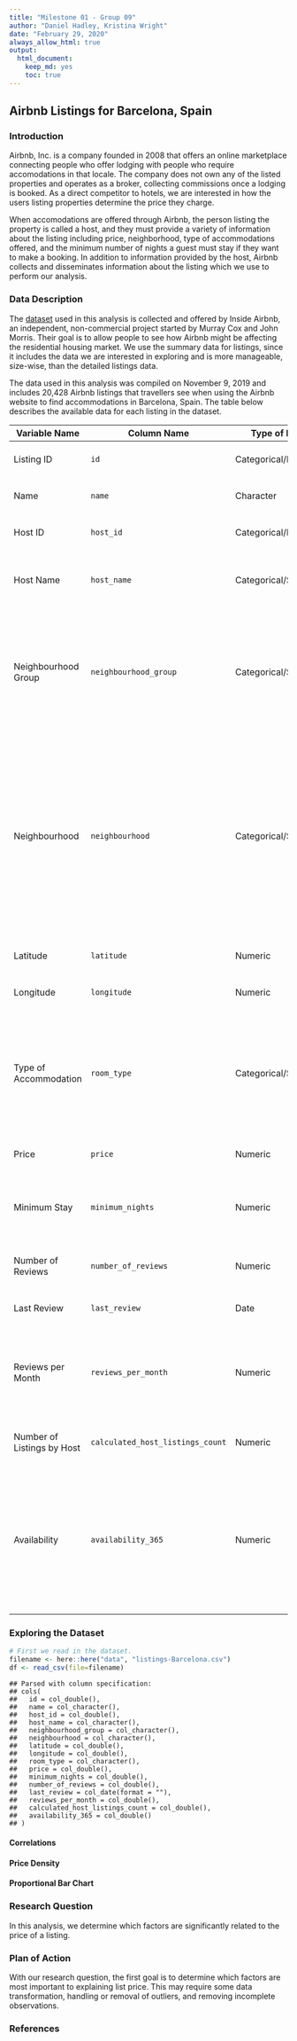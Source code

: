 ```yaml
---
title: "Milestone 01 - Group 09"
author: "Daniel Hadley, Kristina Wright"
date: "February 29, 2020"
always_allow_html: true
output: 
  html_document:
    keep_md: yes
    toc: true
---
```




## Airbnb Listings for Barcelona, Spain

### Introduction

Airbnb, Inc. is a company founded in 2008 that offers an online marketplace connecting people who offer lodging with people who require accomodations in that locale. The company does not own any of the listed properties and operates as a broker, collecting commissions once a lodging is booked. As a direct competitor to hotels, we are interested in how the users listing properties determine the price they charge.

When accomodations are offered through Airbnb, the person listing the property is called a host, and they must provide a variety of information about the listing including price, neighborhood, type of accommodations offered, and the minimum number of nights a guest must stay if they want to make a booking. In addition to information provided by the host, Airbnb collects and disseminates information about the listing which we use to perform our analysis.


### Data Description

The [dataset](http://insideairbnb.com/get-the-data.html) used in this analysis is collected and offered by Inside Airbnb, an independent, non-commercial project started by Murray Cox and John Morris. Their goal is to allow people to see how Airbnb might be affecting the residential housing market. We use the summary data for listings, since it includes the data we are interested in exploring and is more manageable, size-wise, than the detailed listings data.

The data used in this analysis was compiled on November 9, 2019 and includes 20,428 Airbnb listings that travellers see when using the Airbnb website to find accommodations in Barcelona, Spain. The table below describes the available data for each listing in the dataset.

| Variable Name | Column Name | Type of Data | Description
|---|---|---|---|
| Listing ID | `id` | Categorical/Numeric | Numeric identifier unique to each listing |
| Name | `name` | Character | Short title for the listing provided by the host |
| Host ID | `host_id` | Categorical/Numeric | Numeric identifier for the host of the listing |
| Host Name | `host_name` | Categorical/String | Name of the host or hosts of the listing provided by the host(s) to Airbnb |
| Neighbourhood Group | `neighbourhood_group` | Categorical/String | Districts of Barcelona as determined by the coordinates of the listing and the city's definition of its districts; this data is not the data provided by the host |
| Neighbourhood | `neighbourhood` | Categorical/String | Neighbourhoods of Barcelona are smaller geographical areas than districts and are determined by the coordinates of the listing and compared to the city's boundaries of its neighbourhoods; this data is not the neighbourhood provided by the host |
| Latitude | `latitude` | Numeric | Latitude coordinates of the listing |
| Longitude | `longitude` | Numeric | Longitude coordinates of the listing |
| Type of Accommodation | `room_type` | Categorical/String | Type of accommodations specify whether the listing is for an entire home or apartment, a private room in a shared home or apartment, a hotel room, or a shared room |
| Price | `price` | Numeric | The price per night, in euros, to book a listing |
| Minimum Stay | `minimum_nights` | Numeric | The minimum number of nights that a guest must reserve in order to book a listing |
| Number of Reviews | `number_of_reviews` | Numeric | The number of reviews left by guests after their stay |
| Last Review | `last_review` | Date | The date of the last review left by a guest |
| Reviews per Month | `reviews_per_month` | Numeric | The number of reviews left by guests of a listing divided by the number of months the listing has been active |
| Number of Listings by Host | `calculated_host_listings_count` | Numeric | A count of the number of listings under the same Host Name |
| Availability | `availability_365` | Numeric | The number of days over the next 365 days that the listing can be booked by guests; calculated as 365 minus booked days minus days listing is unavailable as per the host |

### Exploring the Dataset


```r
# First we read in the dataset.
filename <- here::here("data", "listings-Barcelona.csv")
df <- read_csv(file=filename)
```

```
## Parsed with column specification:
## cols(
##   id = col_double(),
##   name = col_character(),
##   host_id = col_double(),
##   host_name = col_character(),
##   neighbourhood_group = col_character(),
##   neighbourhood = col_character(),
##   latitude = col_double(),
##   longitude = col_double(),
##   room_type = col_character(),
##   price = col_double(),
##   minimum_nights = col_double(),
##   number_of_reviews = col_double(),
##   last_review = col_date(format = ""),
##   reviews_per_month = col_double(),
##   calculated_host_listings_count = col_double(),
##   availability_365 = col_double()
## )
```

#### Correlations




#### Price Density



#### Proportional Bar Chart



### Research Question

In this analysis, we determine which factors are significantly related to the price of a listing.

### Plan of Action

With our research question, the first goal is to determine which factors are most important to explaining list price. This may require some data transformation, handling or removal of outliers, and removing incomplete observations.

### References

